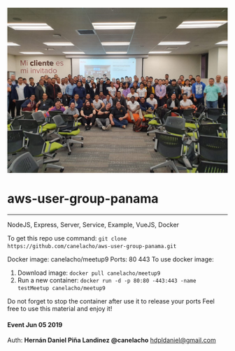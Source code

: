 ![AWS Group Panama photo 8th meetting!](/public/img/aws_group_panama.jpg "AWS Meetup Panama")


# aws-user-group-panama
***

NodeJS, Express, Server, Service, Example, VueJS, Docker

To get this repo use command: `git clone https://github.com/canelacho/aws-user-group-panama.git` 

Docker image: canelacho/meetup9
Ports: 80 443
To use docker image:
1. Download image: `docker pull canelacho/meetup9`
2. Run a new container: `docker run -d -p 80:80 -443:443 -name testMeetup canelacho/meetup9`

Do not forget to stop the container after use it to release your ports
Feel free to use this material and enjoy it!



#### Event Jun 05 2019

Auth: **Hernán Daniel Piña Landinez**
**@canelacho**
<hdpldaniel@gmail.com> 
